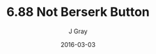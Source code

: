 ---
title: '6.88 Not Berserk Button'
alt: 'Mysteries of the Arcana'
date: '2016-03-03'
author: 'J Gray'
artist: 'Keira'
chapter: '6 Void in the Road'
filler: false
---